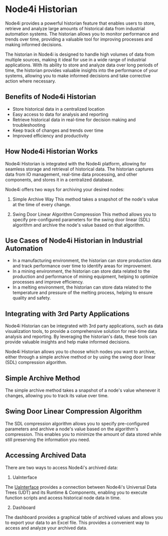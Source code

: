 # Node4i Historian

Node4i provides a powerful historian feature that enables users to store, retrieve and analyze large amounts of historical data from industrial automation systems. The historian allows you to monitor performance and trends over time, providing a valuable tool for improving processes and making informed decisions.

The historian in Node4i is designed to handle high volumes of data from multiple sources, making it ideal for use in a wide range of industrial applications. With its ability to store and analyze data over long periods of time, the historian provides valuable insights into the performance of your systems, allowing you to make informed decisions and take corrective action where necessary.

## Benefits of Node4i Historian
- Store historical data in a centralized location
- Easy access to data for analysis and reporting
- Retrieve historical data in real-time for decision making and troubleshooting
- Keep track of changes and trends over time
- Improved efficiency and productivity

## How Node4i Historian Works
Node4i Historian is integrated with the Node4i platform, allowing for seamless storage and retrieval of historical data. The historian captures data from IO management, real-time data processing, and other components, and stores it in a centralized database.

Node4i offers two ways for archiving your desired nodes:

1. Simple Archive Way
   This method takes a snapshot of the node's value at the time of every change.

2. Swing Door Linear Algorithm Compression
   This method allows you to specify pre-configured parameters for the swing door linear (SDL) algorithm and archive the node's value based on that algorithm.


## Use Cases of Node4i Historian in Industrial Automation
- In a manufacturing environment, the historian can store production data and track performance over time to identify areas for improvement.
- In a mining environment, the historian can store data related to the production and performance of mining equipment, helping to optimize processes and improve efficiency.
- In a melting environment, the historian can store data related to the temperature and pressure of the melting process, helping to ensure quality and safety.

## Integrating with 3rd Party Applications
Node4i Historian can be integrated with 3rd party applications, such as data visualization tools, to provide a comprehensive solution for real-time data analysis and reporting. By leveraging the historian's data, these tools can provide valuable insights and help make informed decisions.



Node4i Historian allows you to choose which nodes you want to archive, either through a simple archive method or by using the swing door linear (SDL) compression algorithm.

## Simple Archive Method

The simple archive method takes a snapshot of a node's value whenever it changes, allowing you to track its value over time.

## Swing Door Linear Compression Algorithm

The SDL compression algorithm allows you to specify pre-configured parameters and archive a node's value based on the algorithm's compression. This enables you to minimize the amount of data stored while still preserving the information you need.

## Accessing Archived Data

There are two ways to access Node4i's archived data:

1. UaInterface

The [UaInterface](../Runtime-Components/Interfaces/UaInterface.md) provides a connection between Node4i's Universal Data Trees (UDT) and its Runtime & Components, enabling you to execute function scripts and access historical node data in time.

2. Dashboard

The dashboard provides a graphical table of archived values and allows you to export your data to an Excel file. This provides a convenient way to access and analyze your archived data.

